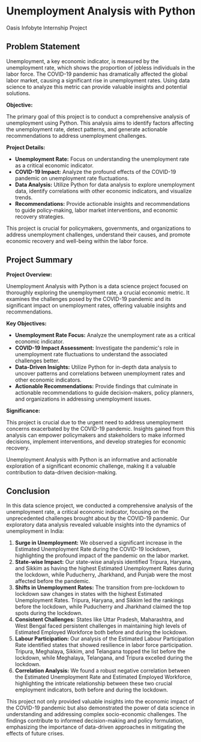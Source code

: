 # Unemployment Analysis with Python
Oasis Infobyte Internship Project
## Problem Statement

Unemployment, a key economic indicator, is measured by the unemployment rate, which shows the proportion of jobless individuals in the labor force. The COVID-19 pandemic has dramatically affected the global labor market, causing a significant rise in unemployment rates. Using data science to analyze this metric can provide valuable insights and potential solutions.

**Objective:**

The primary goal of this project is to conduct a comprehensive analysis of unemployment using Python. This analysis aims to identify factors affecting the unemployment rate, detect patterns, and generate actionable recommendations to address unemployment challenges.

**Project Details:**

- **Unemployment Rate:** Focus on understanding the unemployment rate as a critical economic indicator.
- **COVID-19 Impact:** Analyze the profound effects of the COVID-19 pandemic on unemployment rate fluctuations.
- **Data Analysis:** Utilize Python for data analysis to explore unemployment data, identify correlations with other economic indicators, and visualize trends.
- **Recommendations:** Provide actionable insights and recommendations to guide policy-making, labor market interventions, and economic recovery strategies.

This project is crucial for policymakers, governments, and organizations to address unemployment challenges, understand their causes, and promote economic recovery and well-being within the labor force.

## Project Summary

**Project Overview:**

Unemployment Analysis with Python is a data science project focused on thoroughly exploring the unemployment rate, a crucial economic metric. It examines the challenges posed by the COVID-19 pandemic and its significant impact on unemployment rates, offering valuable insights and recommendations.

**Key Objectives:**

- **Unemployment Rate Focus:** Analyze the unemployment rate as a critical economic indicator.
- **COVID-19 Impact Assessment:** Investigate the pandemic's role in unemployment rate fluctuations to understand the associated challenges better.
- **Data-Driven Insights:** Utilize Python for in-depth data analysis to uncover patterns and correlations between unemployment rates and other economic indicators.
- **Actionable Recommendations:** Provide findings that culminate in actionable recommendations to guide decision-makers, policy planners, and organizations in addressing unemployment issues.

**Significance:**

This project is crucial due to the urgent need to address unemployment concerns exacerbated by the COVID-19 pandemic. Insights gained from this analysis can empower policymakers and stakeholders to make informed decisions, implement interventions, and develop strategies for economic recovery.

Unemployment Analysis with Python is an informative and actionable exploration of a significant economic challenge, making it a valuable contribution to data-driven decision-making.

## Conclusion
In this data science project, we conducted a comprehensive analysis of the unemployment rate, a critical economic indicator, focusing on the unprecedented challenges brought about by the COVID-19 pandemic. Our exploratory data analysis revealed valuable insights into the dynamics of unemployment in India:

1. **Surge in Unemployment:** We observed a significant increase in the Estimated Unemployment Rate during the COVID-19 lockdown, highlighting the profound impact of the pandemic on the labor market.
2. **State-wise Impact:** Our state-wise analysis identified Tripura, Haryana, and Sikkim as having the highest Estimated Unemployment Rates during the lockdown, while Puducherry, Jharkhand, and Punjab were the most affected before the pandemic.
3. **Shifts in Unemployment Rates:** The transition from pre-lockdown to lockdown saw changes in states with the highest Estimated Unemployment Rates. Tripura, Haryana, and Sikkim led the rankings before the lockdown, while Puducherry and Jharkhand claimed the top spots during the lockdown.
4. **Consistent Challenges:** States like Uttar Pradesh, Maharashtra, and West Bengal faced persistent challenges in maintaining high levels of Estimated Employed Workforce both before and during the lockdown.
5. **Labour Participation:** Our analysis of the Estimated Labour Participation Rate identified states that showed resilience in labor force participation. Tripura, Meghalaya, Sikkim, and Telangana topped the list before the lockdown, while Meghalaya, Telangana, and Tripura excelled during the lockdown.
6. **Correlation Analysis:** We found a robust negative correlation between the Estimated Unemployment Rate and Estimated Employed Workforce, highlighting the intricate relationship between these two crucial employment indicators, both before and during the lockdown.

This project not only provided valuable insights into the economic impact of the COVID-19 pandemic but also demonstrated the power of data science in understanding and addressing complex socio-economic challenges. The findings contribute to informed decision-making and policy formulation, emphasizing the importance of data-driven approaches in mitigating the effects of future crises.
